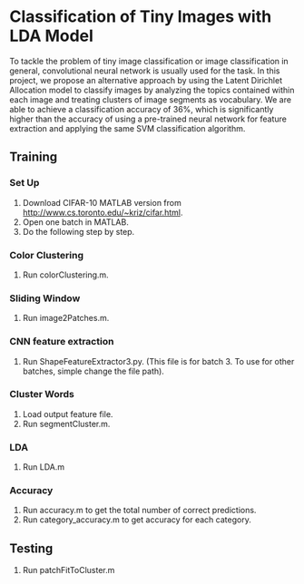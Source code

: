 # Classification of Tiny Images with LDA Model

To tackle the problem of tiny image classification or image classification in general, convolutional neural network is usually used for the task. In this project, we propose an alternative approach by using the Latent Dirichlet Allocation model to classify images by analyzing the topics contained within each image and treating clusters of image segments as vocabulary. We are able to achieve a classification accuracy of 36%, which is significantly higher than the accuracy of using a pre-trained neural network for feature extraction and applying the same SVM classification algorithm.

##  Training 
### Set Up 
1. Download CIFAR-10 MATLAB version from http://www.cs.toronto.edu/~kriz/cifar.html. 
2. Open one batch in MATLAB. 
3. Do the following step by step. 

### Color Clustering 
1. Run colorClustering.m. 

### Sliding Window 
1.  Run image2Patches.m.

### CNN feature extraction 
1.  Run ShapeFeatureExtractor3.py. (This file is for batch 3. To use for other batches, simple change the file path).

### Cluster Words
1. Load output feature file. 
2. Run segmentCluster.m.

###  LDA
1. Run LDA.m

###  Accuracy 
1. Run accuracy.m to get the total number of correct predictions. 
2. Run category_accuracy.m to get accuracy for each category. 

##  Testing
1. Run patchFitToCluster.m
